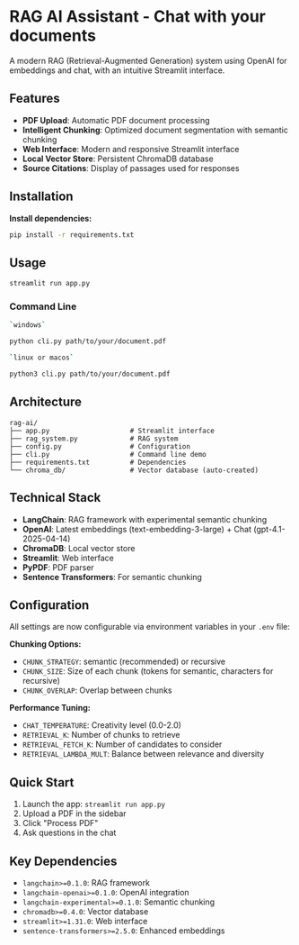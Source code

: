 # RAG AI Assistant - Chat with your documents

A modern RAG (Retrieval-Augmented Generation) system using OpenAI for embeddings and chat, with an intuitive Streamlit interface.

## Features

- **PDF Upload**: Automatic PDF document processing
- **Intelligent Chunking**: Optimized document segmentation with semantic chunking
- **Web Interface**: Modern and responsive Streamlit interface
- **Local Vector Store**: Persistent ChromaDB database
- **Source Citations**: Display of passages used for responses

## Installation

**Install dependencies:**

```bash
pip install -r requirements.txt
```

## Usage

```bash
streamlit run app.py
```

### Command Line

```bash
`windows`

python cli.py path/to/your/document.pdf

`linux or macos`

python3 cli.py path/to/your/document.pdf
```

## Architecture

```
rag-ai/
├── app.py                    # Streamlit interface
├── rag_system.py             # RAG system
├── config.py                 # Configuration
├── cli.py                    # Command line demo
├── requirements.txt          # Dependencies
└── chroma_db/                # Vector database (auto-created)
```

## Technical Stack

- **LangChain**: RAG framework with experimental semantic chunking
- **OpenAI**: Latest embeddings (text-embedding-3-large) + Chat (gpt-4.1-2025-04-14)
- **ChromaDB**: Local vector store
- **Streamlit**: Web interface
- **PyPDF**: PDF parser
- **Sentence Transformers**: For semantic chunking

## Configuration

All settings are now configurable via environment variables in your `.env` file:

**Chunking Options:**

- `CHUNK_STRATEGY`: semantic (recommended) or recursive
- `CHUNK_SIZE`: Size of each chunk (tokens for semantic, characters for recursive)
- `CHUNK_OVERLAP`: Overlap between chunks

**Performance Tuning:**

- `CHAT_TEMPERATURE`: Creativity level (0.0-2.0)
- `RETRIEVAL_K`: Number of chunks to retrieve
- `RETRIEVAL_FETCH_K`: Number of candidates to consider
- `RETRIEVAL_LAMBDA_MULT`: Balance between relevance and diversity

## Quick Start

1. Launch the app: `streamlit run app.py`
2. Upload a PDF in the sidebar
3. Click "Process PDF"
4. Ask questions in the chat

## Key Dependencies

- `langchain>=0.1.0`: RAG framework
- `langchain-openai>=0.1.0`: OpenAI integration
- `langchain-experimental>=0.1.0`: Semantic chunking
- `chromadb>=0.4.0`: Vector database
- `streamlit>=1.31.0`: Web interface
- `sentence-transformers>=2.5.0`: Enhanced embeddings
